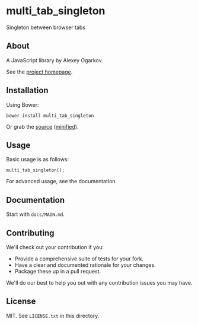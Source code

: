 # multi_tab_singleton

Singleton between browser tabs

## About

A JavaScript library by Alexey Ogarkov.

See the [project homepage](http://alexogar.github.io/multi_tab_singleton).

## Installation

Using Bower:

    bower install multi_tab_singleton

Or grab the [source](https://github.com/alexogar/multi_tab_singleton/dist/multi_tab_singleton.js) ([minified](https://github.com/alexogar/multi_tab_singleton/dist/multi_tab_singleton.min.js)).

## Usage

Basic usage is as follows:

    multi_tab_singleton();

For advanced usage, see the documentation.

## Documentation

Start with `docs/MAIN.md`.

## Contributing

We'll check out your contribution if you:

* Provide a comprehensive suite of tests for your fork.
* Have a clear and documented rationale for your changes.
* Package these up in a pull request.

We'll do our best to help you out with any contribution issues you may have.

## License

MIT. See `LICENSE.txt` in this directory.
